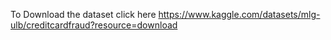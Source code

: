 To Download the dataset click here https://www.kaggle.com/datasets/mlg-ulb/creditcardfraud?resource=download
